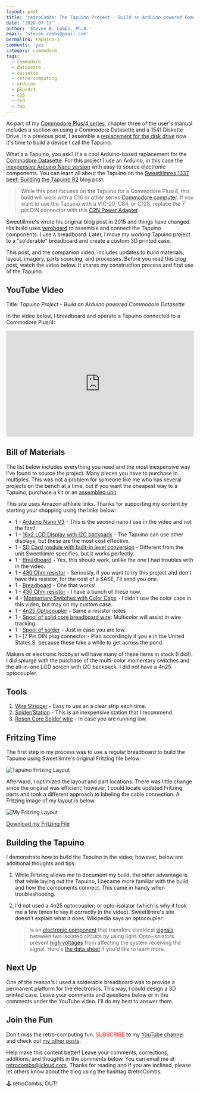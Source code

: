 ```yaml
---
layout: post
title: 'retroCombs: The Tapuino Project - Build an Arduino powered Commodore Datasette clone for the Commodore Plus/4'
date: '2020-07-19'
author: 'Steven B. Combs, Ph.D.'
email: 'steven.combs@gmail.com'
permalink: tapuino-1
comments: 'yes'
category: commodore
tags:
  - commodore
  - datasette
  - cassette
  - retro-computing
  - arduino
  - plus4/4
  - c16
  - ted
  - tap
---
```


As part of my [Commodore Plus/4 series](https://www.stevencombs.com/plus4), chapter three of the user's manual includes a section on using a Commodore Datasette and a 1541 Diskette Drive. In a previous post, I assemble a [replacement for the disk drive](https://www.stevencombs.com/pi1541) now it's time to build a device I call the Tapuino.

What's a Tapuino, you ask? It's a cool Arduino-based replacement for the [Commodore Datasette](https://en.wikipedia.org/wiki/Commodore_Datasette). For this project I use an Arduino, in this case the [inexpensive Arduino Nano version](https://amzn.to/2ZLXbaL) with easy to source electronic components. You can learn all about the Tapuino on the [Sweetlilmres 1337 beef: Building the Tapuino R2](http://sweetlilmre.blogspot.com/2015/03/building-tapuino-r2.html?m=1) blog post.

>  While this post focuses on the Tapuino for a Commodore Plus/4, this build will work with a C16 or other series [Commodore computer](https://www.c64-wiki.com/wiki/Commodore-264_series). If you want to use the Tapuino with a VIC-20, C64, or C128, replace the 7 pin DIN connector with this [C2N Power Adapter](http://store.go4retro.com/c2n-power/).

Sweetlilmre's wrote his original blog post in 2015 and things have changed. His build uses [veroboard](https://amzn.to/3998Fta) to assemble and connect the Tapuino components. I use a breadboard. Later, I move my working Tapuino project to a "solderable" breadboard and create a custom 3D printed case.

This post, and the companion video, includes updates to build materials, layout, imagery, parts sourcing, and processes. Before you read this blog post, watch the video below. It shares my construction process and first use of the Tapuino.

## YouTube Video

Title: _Tapuino Project - Build an Arduino powered Commodore Datasette_

In the video below, I breadboard and operate a Tapuino connected to a Commodore Plus/4:

<div style="position:relative;padding-top:56.25%;"><p><iframe src="https://www.youtube.com/embed/1Dqbg1-s0m4" frameborder="0" allowfullscreen="true" mozallowfullscreen="true" webkitallowfullscreen="true" style="position:absolute;top:0;left:0;width:100%;height:100%;"></iframe></p></div>

## Bill of Materials

The list below includes everything you need and the most inexpensive way I've found to source the project. Many pieces you have to purchase in multiples. This was not a problem for someone like me who has several projects on the bench at a time, but if you want the cheapest way to a Tapuino, purchase a kit or an [assembled unit](https://www.ebay.com/sch/i.html?_from=R40&_trksid=m570.l1313&_nkw=tapuino&_sacat=0).

This site uses Amazon affiliate links. Thanks for supporting my content by starting your shopping using the links below:

* 1 - [Arduino Nano V3](https://amzn.to/2ZcGZjL) - This is the second nano I use in the video and not the first!
* 1 - [16x2 LCD Display with I2C backpack](https://amzn.to/2NTOEwV) - The Tapuino can use other displays, but these are the most cost effective.
* 1 - [SD Card module with built-in level conversion](https://amzn.to/2Daak5S) - Different from the unit Sweetlilmre specifies, but it works perfectly.
* 1 - [Breadboard](https://amzn.to/2ZIsVh8) - Yes, this should work, unlike the one I had troubles with in the video.
* 1 - [430 Ohm resistor](https://amzn.to/2DadoPr) - Seriously, if you want to try this project and don't have this resistor, for the cost of a SASE, I'll send you one.
* 1 - [Breadboard](https://amzn.to/2ZIsVh8) - One that works!
* 1 - [430 Ohm resistor](https://amzn.to/2DadoPr) - I have a bunch of these now.
* 4 - [Momentary Switches with Color Caps](https://amzn.to/2BGfKVE) - I didn't use the color caps in this video, but may on my custom case.
* 1 - [4n25 Optocoupler](https://amzn.to/2VLd7IW) - Same a resistor notes
* 1 - [Spool of solid core breadboard wire](https://amzn.to/3iqLTBr): Multicolor will assist in wire tracking.
* 1 - [Spool of solder](https://amzn.to/3f4FQAg) - Just in case you are low.
* 1 - [7 Pin DIN plug connector - Plan accordingly if you e in the United States.S. because these take a while to get across the pond.

Makers or electronic hobbyist will have many of these items in stock (I did!). I did splurge with the purchase of the multi-color momentary switches and the all-in-one LCD screen with I2C backpack. I did not have a 4n25 optocoupler.

## Tools

1. [Wire Stripper](https://www.harborfreight.com/electrical/electrician-s-tools/wire-strippers-crimpers/heavy-duty-self-adjusting-wire-stripper-36810.html) - Easy to use an a clear strip each time.
2. [Solder/Station](https://amzn.to/2ZEpuYy) - This is an inexpensive station that I recommend.
4. [Rosen Core Solder wire](https://amzn.to/3f4FQAg) - In case you are running low.

## Fritzing Time

The first step in my process was to use a regular breadboard to build the Tapuino using Sweetlilmre's original Fritzing file below:

![Tapuino Fritzing Layout](http://2.bp.blogspot.com/-h7CGISvaymA/VQc9a61cijI/AAAAAAAAKpo/_zOHc1vSwYY/s1600/tapuino_bb-r2.png)

Afterward, I optimized the layout and part locations. There was little change since the original was efficient; however, I could locate updated Fritzing parts and took a different approach to labeling the cable connection. A Fritzing image of my layout is below.

![My Fritzing Layout](https://www.stevencombs.com/tapuino/images/tapuino_bb.png)

[Download my Fritzing File](/tapuino/images/tapuino.fzz)

## Building the Tapuino

I demonstrate how to build the Tapuino in the video; however, below are additional thoughts and tips:

1.  While Fritzing allows me to document my build, the other advantage is that while laying out the Tapuino, I became more familiar with the build and how the components connect. This came in handy when troubleshooting.
2.  I'd not used a 4n25 optocoupler; or opto-isolator (which is why it took me a few times to say it correctly in the video). Sweetlilmre's site doesn't explain what it does. Wikipedia says an optocoupler:

    > is an [electronic component](https://en.wikipedia.org) that transfers electrical [signals](https://en.wikipedia.org) between two isolated circuits by using light. Opto-isolators prevent [high voltages](https://en.wikipedia.org) from affecting the system receiving the signal. Here's [the data sheet](http://www.farnell.com/datasheets/1930778.pdf) if you'd like to learn more.

## Next Up

One of the reason's I used a solderable breadboard was to provide a permanent platform for the electronics. This way, I could design a 3D printed case. Leave your comments and questions below or in the comments under the YouTube video. I'll do my best to answer them.

## Join the Fun

Don't miss the retro-computing fun. <font color="red">SUBSCRIBE</font> to my [YouTube channel](https://www.youtube.com/stevencombs) and check out [my other posts](https://www.stevencombs.com).

Help make this content better! Leave your comments, corrections, additions, and thoughts in the comments below. You can email me at [retrocombs@icloud.com](mailto:retrocombs@icloud.com). Thanks for reading and if you are inclined, please let others know about the blog using the hashtag #retroCombs.

🕹️ retroCombs, OUT!